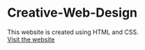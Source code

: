 # Creative-Web-Design

This website is created using HTML and CSS.  
[Visit the website](https://poetic-crepe-7640a8.netlify.app/)
